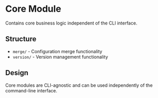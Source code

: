 # Core Module

Contains core business logic independent of the CLI interface.

## Structure

- `merge/` - Configuration merge functionality
- `version/` - Version management functionality

## Design

Core modules are CLI-agnostic and can be used independently of the command-line interface.
